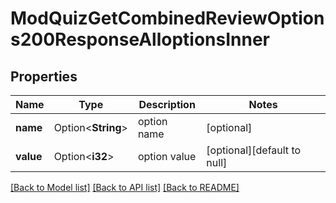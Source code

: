 # ModQuizGetCombinedReviewOptions200ResponseAlloptionsInner

## Properties

Name | Type | Description | Notes
------------ | ------------- | ------------- | -------------
**name** | Option<**String**> | option name | [optional]
**value** | Option<**i32**> | option value | [optional][default to null]

[[Back to Model list]](../README.md#documentation-for-models) [[Back to API list]](../README.md#documentation-for-api-endpoints) [[Back to README]](../README.md)


